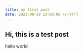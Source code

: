 ```yaml
---
title: my first post
date: 2023-08-29 23:00:00 +/-TTTT
---
```


## Hi, this is a test post

hello world
